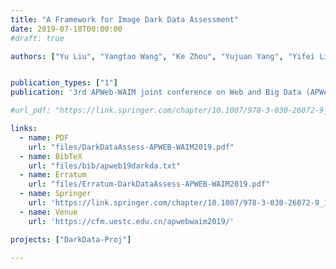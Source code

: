 ```yaml
---
title: "A Framework for Image Dark Data Assessment"
date: 2019-07-18T00:00:00
#draft: true

authors: ["Yu Liu", "Yangtao Wang", "Ke Zhou", "Yujuan Yang", "Yifei Liu", "Jingkuan Song", "Zhili Xiao"]


publication_types: ["1"]
publication: '3rd APWeb-WAIM joint conference on Web and Big Data (APWeb-WAIM 2019), Chengdu, China. <span style="color: #ff0000">(Best Paper Runner-Up)</span>'

#url_pdf: "https://link.springer.com/chapter/10.1007/978-3-030-26072-9_1"

links:
  - name: PDF
    url: "files/DarkDataAssess-APWEB-WAIM2019.pdf"
  - name: BibTeX
    url: "files/bib/apweb19darkda.txt"
  - name: Erratum
    url: "files/Erratum-DarkDataAssess-APWEB-WAIM2019.pdf"
  - name: Springer
    url: 'https://link.springer.com/chapter/10.1007/978-3-030-26072-9_1'
  - name: Venue
    url: 'https://cfm.uestc.edu.cn/apwebwaim2019/'

projects: ["DarkData-Proj"]

---
```


